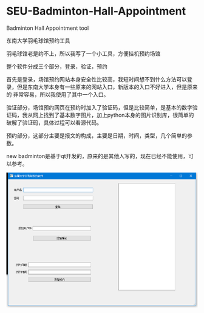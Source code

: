 # SEU-Badminton-Hall-Appointment
Badminton Hall Appointment tool

东南大学羽毛球馆预约工具

羽毛球馆老是约不上，所以我写了一个小工具，方便挂机预约场馆

整个软件分成三个部分，登录，验证，预约

首先是登录，场馆预约网站本身安全性比较高，我短时间想不到什么方法可以登录，但是东南大学本身有一些原来的网站入口，新版本的入口不好进入，但是原来的
非常容易，所以我使用了其中一个入口。

验证部分，场馆预约网页在预约时加入了验证码，但是比较简单，是基本的数字验证码，我从网上找到了基本数字图片，加上python本身的图片识别库，很简单的
破解了验证码，具体过程可以看源代码。

预约部分，这部分主要是报文的构成，主要是日期，时间，类型，几个简单的参数。

new badminton是基于qt开发的，原来的是其他人写的，现在已经不能使用，可以参考。

![image](https://github.com/apxlin/SEU-Badminton-Hall-Appointment/blob/master/badminton.png)

